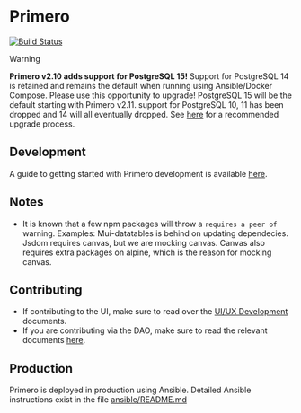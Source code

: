 <!-- Copyright (c) 2014 - 2023 UNICEF. All rights reserved. -->

Primero
========
[![Build Status](https://github.com/primeroIMS/primero/actions/workflows/app.yml/badge.svg?branch=main)](https://github.com/primeroIMS/primero/actions)


> [!WARNING]
> **Primero v2.10 adds support for PostgreSQL 15!**
> Support for PostgreSQL 14 is retained and remains the default when running using Ansible/Docker Compose. Please use this opportunity to upgrade! PostgreSQL 15 will be the default starting with Primero v2.11. support for PostgreSQL 10, 11 has been dropped and 14 will all eventually dropped. See [here](doc/postgres_upgrade.md) for a recommended upgrade process.

## Development

A guide to getting started with Primero development is available [here](doc/getting_started_development.md).

## Notes

- It is known that a few npm packages will throw a `requires a peer of` warning. Examples: Mui-datatables is behind on updating dependecies. Jsdom requires canvas, but we are mocking canvas. Canvas also requires extra packages on alpine, which is the reason for mocking canvas.

## Contributing
- If contributing to the UI, make sure to read over the [UI/UX Development](doc/ui_ux.md) documents.
- If you are contributing via the DAO, make sure to read the relevant documents [here](doc/dao/README.md).

## Production

Primero is deployed in production using Ansible. Detailed Ansible instructions exist in the file [ansible/README.md](ansible/README.md)
